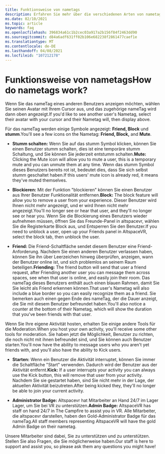 ```yaml
---
title: Funktionsweise von nametags
description: Erfahren Sie mehr über die verschiedenen Arten von nametags und deren Funktionsweise in altspacevr.
ms.date: 02/10/2021
ms.topic: article
keywords: faq
ms.openlocfilehash: 396834a61c1b2cec03a917a2b156f84f2463dd90
ms.sourcegitcommit: d84a6adf631ff02b106e682238f2861477caef1e
ms.translationtype: MT
ms.contentlocale: de-DE
ms.lasthandoff: 04/08/2021
ms.locfileid: "107212178"
---
```

# <a name="how-do-nametags-work"></a><span data-ttu-id="170e3-104">Funktionsweise von nametags</span><span class="sxs-lookup"><span data-stu-id="170e3-104">How do nametags work?</span></span>

<span data-ttu-id="170e3-105">Wenn Sie das nameTag eines anderen Benutzers anzeigen möchten, wählen Sie seinen Avatar mit Ihrem Cursor aus, und das zugehörige nameTag wird dann oben angezeigt.</span><span class="sxs-lookup"><span data-stu-id="170e3-105">If you'd like to see another user's Nametag, select their avatar with your cursor and their Nametag will, then display above.</span></span>

<span data-ttu-id="170e3-106">Für das nameTag werden einige Symbole angezeigt: **Friend, Block** und **stumm**.</span><span class="sxs-lookup"><span data-stu-id="170e3-106">You'll see a few icons on the Nametag: **Friend, Block,** and **Mute**.</span></span>

* <span data-ttu-id="170e3-107">**Stumm schalten:** Wenn Sie auf das stumm Symbol klicken, können Sie einen Benutzer stumm schalten, dies ist eine temporäre stumm Schaltung, und Sie können Sie jederzeit entstumm schalten.</span><span class="sxs-lookup"><span data-stu-id="170e3-107">**Mute:** Clicking the Mute icon will allow you to mute a user, this is a temporary mute and you can unmute them at any time.</span></span> <span data-ttu-id="170e3-108">Wenn das stumm Symbol dieses Benutzers bereits rot ist, bedeutet dies, dass Sie sich selbst stumm geschaltet haben.</span><span class="sxs-lookup"><span data-stu-id="170e3-108">If this users' mute icon is already red, it means they've muted themselves.</span></span>

* <span data-ttu-id="170e3-109">**Blockieren:** Mit der Funktion "blockieren" können Sie einen Benutzer aus Ihrer Benutzer Funktionalität entfernen.</span><span class="sxs-lookup"><span data-stu-id="170e3-109">**Block:** The block feature will allow you to remove a user from your experience.</span></span> <span data-ttu-id="170e3-110">Dieser Benutzer wird Ihnen nicht mehr angezeigt, und er wird Ihnen nicht mehr angezeigt.</span><span class="sxs-lookup"><span data-stu-id="170e3-110">You'll no longer see or hear that user, and they'll no longer see or hear you.</span></span> <span data-ttu-id="170e3-111">Wenn Sie die Blockierung eines Benutzers wieder aufnehmen müssen, öffnen Sie das Freunde-Panel in altspacevr, wählen Sie die Registerkarte Block aus, und Entsperren Sie den Benutzer.</span><span class="sxs-lookup"><span data-stu-id="170e3-111">If you need to unblock a user, open up your Friends panel in AltspaceVR, select the block tab, then unblock the user.</span></span>

* <span data-ttu-id="170e3-112">**Friend:** Die Friend-Schaltfläche sendet diesem Benutzer eine Friend-Anforderung. Nachdem Sie einen anderen Benutzer verlassen haben, können Sie ihn über Leerzeichen hinweg überprüfen, anzeigen, wann der Benutzer online ist, und sich problemlos an seinem Raum beteiligen.</span><span class="sxs-lookup"><span data-stu-id="170e3-112">**Friending:** The friend button will send that user a friend request, after Friending another user you can message them across spaces, see when that user is online, and easily join their room.</span></span> <span data-ttu-id="170e3-113">Das nameTag dieses Benutzers enthält auch einen blauen Rahmen, damit Sie Sie leicht als Friend erkennen können.</span><span class="sxs-lookup"><span data-stu-id="170e3-113">That user's Nametag will also include a blue border so you can easily recognize them as a friend.</span></span> <span data-ttu-id="170e3-114">Sie bemerken auch einen gegen Ende des nameTag, der die Dauer anzeigt, die Sie mit diesem Benutzer befreundet haben.</span><span class="sxs-lookup"><span data-stu-id="170e3-114">You'll also notice a counter at the bottom of their Nametag, which will show the duration that you've been friends with that user.</span></span>

<span data-ttu-id="170e3-115">Wenn Sie Ihre eigene Aktivität hosten, erhalten Sie einige andere Tools für die Moderation.</span><span class="sxs-lookup"><span data-stu-id="170e3-115">When you host your own activity, you'll receive some other tools for moderation.</span></span> <span data-ttu-id="170e3-116">Sie haben jetzt die Möglichkeit, Benutzer zu richten, die noch nicht mit ihnen befreundet sind, und Sie können auch Benutzer starten.</span><span class="sxs-lookup"><span data-stu-id="170e3-116">You'll now have the ability to message users who you aren't yet friends with, and you'll also have the ability to Kick users.</span></span>

* <span data-ttu-id="170e3-117">**Starten:** Wenn ein Benutzer die Aktivität interruptet, können Sie immer die Schaltfläche "Start" verwenden. Dadurch wird der Benutzer aus der Aktivität entfernt.</span><span class="sxs-lookup"><span data-stu-id="170e3-117">**Kick:** If a user interrupts your activity you can always use the Kick button, this will remove that user from your activity.</span></span> <span data-ttu-id="170e3-118">Nachdem Sie sie gestartet haben, sind Sie nicht mehr in der Lage, der aktuellen Aktivität beizutreten.</span><span class="sxs-lookup"><span data-stu-id="170e3-118">After being kicked they, they'll no longer be able to join your current activity.</span></span> 

* <span data-ttu-id="170e3-119">**Administrator Badge:** Altspacevr hat Mitarbeiter an Hand 24/7 im Lager Lager, um Sie bei VR zu unterstützen.</span><span class="sxs-lookup"><span data-stu-id="170e3-119">**Admin Badge:** AltspaceVR has staff on hand 24/7 in The Campfire to assist you in VR.</span></span> <span data-ttu-id="170e3-120">Alle Mitarbeiter, die altspacevr darstellen, haben den Gold-Administrator Badge für das nameTag.</span><span class="sxs-lookup"><span data-stu-id="170e3-120">All staff members representing AltspaceVR will have the gold Admin Badge on their nametag.</span></span>

<span data-ttu-id="170e3-121">Unsere Mitarbeiter sind dabei, Sie zu unterstützen und zu unterstützen. Stellen Sie also Fragen, die Sie möglicherweise haben.</span><span class="sxs-lookup"><span data-stu-id="170e3-121">Our staff is here to support and assist you, so please ask them any questions you might have!</span></span> 